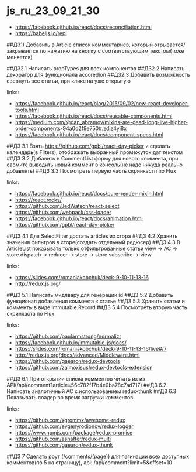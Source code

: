 # js_ru_23_09_21_30

* https://facebook.github.io/react/docs/reconciliation.html
* https://babeljs.io/repl

##ДЗ1) Добавить в Article список комментариев, который отрывается/закрывается по нажатию на кнопку с соответствующим текстом(тоже меняется)

##ДЗ2.1 Написать propTypes для всех компонентов
##ДЗ2.2 Написать декоратор для функционала accoredion
##ДЗ2.3 Добавить возможность свернуть все статьи, при клике на уже открытую

links:
* https://facebook.github.io/react/blog/2015/09/02/new-react-developer-tools.html
* https://facebook.github.io/react/docs/reusable-components.html
* https://medium.com/@dan_abramov/mixins-are-dead-long-live-higher-order-components-94a0d2f9e750#.zdiz4yi8x
* https://facebook.github.io/react/docs/component-specs.html

##ДЗ 3.1 Взять https://github.com/gpbl/react-day-picker и сделать календарь(в Filters), отображать выбранный промежуток дат текстом
##ДЗ 3.2 Добавить в CommentList форму для нового коммента, при сабмите выводить новый коммент в консоль(не надо никуда реально добавлять)
##ДЗ 3.3 Посмотреть первую часть скринкастп по Flux

links:
* https://facebook.github.io/react/docs/pure-render-mixin.html
* https://react.rocks/
* https://github.com/JedWatson/react-select
* https://github.com/webpack/css-loader
* https://facebook.github.io/react/docs/animation.html
* https://github.com/gpbl/react-day-picker

##ДЗ 4.1 Для SelectFilter достать articles из стора
##ДЗ 4.2 Хранить значения фильтров в сторе(создать отдельный редюсер)
##ДЗ 4.3 В ArticleList показывать только отфильтрованные статьи
view -> AC -> store.dispatch -> reducer -> store -> store.subscribe -> view

links:
* https://slides.com/romaniakobchuk/deck-9-10-11-13-16
* http://redux.js.org/

##ДЗ 5.1 Написать мидлвару для генерации id
##ДЗ 5.2 Добавить функционал добавления коммента к статье
##ДЗ 5.3 Хранить статьи и комменты в виде Immutable.Record
##ДЗ 5.4 Посмотреть вторую часть скринкаста по Flux

links:
* https://github.com/paularmstrong/normalizr
* https://facebook.github.io/immutable-js/docs/
* https://slides.com/romaniakobchuk/deck-9-10-11-13-16/live#/7
* http://redux.js.org/docs/advanced/Middleware.html
* https://github.com/gaearon/redux-devtools
* https://github.com/zalmoxisus/redux-devtools-extension

##ДЗ 6.1 При открытии списка комментов читать их из API(/api/comment?article=56c782f17b4e0ba78c7ad717)
##ДЗ 6.2 Написать аналогичный AC с использованием redux-thunk
##ДЗ 6.3 Показывать лоадер во время загрузки комментов

links:
* https://github.com/xgrommx/awesome-redux
* https://github.com/evgenyrodionov/redux-logger
* https://www.npmjs.com/package/redux-promise
* https://github.com/ashaffer/redux-multi
* https://github.com/gaearon/redux-thunk

##ДЗ 7 Сделать роут (/comments/(page)) для пагинации всех доступных комментов(по 5 на страницу), api: /api/comment?limit=5&offset=10